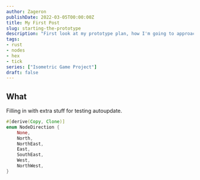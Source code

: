 ```yaml
---
author: Zageron
publishDate: 2022-03-05T00:00:00Z
title: My First Post
slug: starting-the-prototype
description: "First look at my prototype plan, how I'm going to approach it, and the purpose of the blog."
tags:
- rust
- nodes
- hex
- tick
series: ["Isometric Game Project"]
draft: false
---
```


## What

Filling in with extra stuff for testing autoupdate.

```rust
#[derive(Copy, Clone)]
enum NodeDirection {
    None,
    North,
    NorthEast,
    East,
    SouthEast,
    West,
    NorthWest,
}
```
